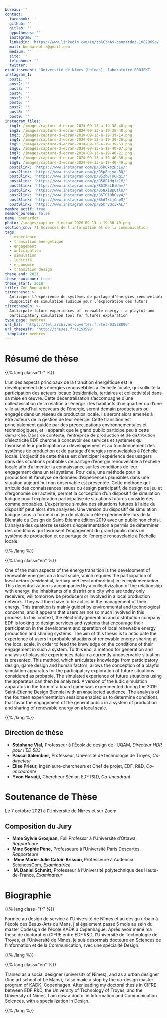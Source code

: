 ```yaml
---
bureau: ''
contact:
  facebook: ''
  github: ''
  gitlab: ''
  hypotheses: ''
  instagram: ''
  linkedin: 'https://www.linkedin.com/in/zo%C3%A9-bonnardot-1082969a/'
  mail: bonnardot.z@gmail.com
  medium: ''
  site: ''
  telephone: ''
  twitter: ''
etablissement: 'Université de Nîmes (Unîmes), laboratoire PROJEKT'
instagram_1:
  post1: ''
  post2: ''
  post3: ''
  post4: ''
  post5: ''
  post6: ''
  post7: ''
  post8: ''
  post9: ''
instagram_files:
  img1: /images/capture-d-ecran-2020-09-13-a-19-38-40.png
  img2: /images/capture-d-ecran-2020-09-13-a-19-38-48.png
  img3: /images/capture-d-ecran-2020-09-13-a-19-39-14.png
  img4: /images/capture-d-ecran-2020-09-13-a-19-39-26.png
  img5: /images/capture-d-ecran-2020-09-13-a-19-39-53.png
  img6: /images/capture-d-ecran-2020-09-13-a-19-40-07.png
  img7: /images/capture-d-ecran-2020-09-13-a-19-40-21.png
  img8: /images/capture-d-ecran-2020-09-13-a-19-40-36.png
  img9: /images/capture-d-ecran-2020-09-13-a-19-40-49.png
  post1link: 'https://www.instagram.com/p/B5k0xszBcIw/'
  post2link: 'https://www.instagram.com/p/B5p8bjyo-BQ/'
  post3link: 'https://www.instagram.com/p/B52b8TKCRqi/'
  post4link: 'https://www.instagram.com/p/B58FAMgik1V/'
  post5link: 'https://www.instagram.com/p/B6IKzLBiUnv/'
  post6link: 'https://www.instagram.com/p/B6NXiBpCtln/'
  post7link: 'https://www.instagram.com/p/B6TO1OhCvy4/'
  post8link: 'https://www.instagram.com/p/B6dTxLjCnpM/'
  post9link: 'https://www.instagram.com/p/B6krvOcikAL/'
membre_actif: true
membre_bureau: false
name: bonnardot
photo: /images/capture-d-ecran-2020-09-13-a-19-38-40.png
section_cnu: 71 Sciences de l'information et de la communication
tags:
  - expérience
  - transition énergétique
  - engagement
  - anticipation
  - simulation
  - ludicité
  - ergonomie
  - transition design
these_end: 2021
these_soutenue: true
these_start: 2018
title: Zoé Bonnardot
titrethese: >-
  Anticiper l’expérience de systèmes de partage d’énergies renouvelables : un
  dispositif de simulation ludique pour l’exploration des futurs
titretheseEn: >-
  Anticipate future experiences of renewable energy : a playful and
  participatory simulation tool for futures exploration
type_page: membres
url_hal: 'https://tel.archives-ouvertes.fr/tel-03528096'
url_thesesfr: 'http://theses.fr/s193598'
_template: membres
---
```


<!-- Supprimer les parties non remplies. Tu es libre d'ajouter ce que tu veux à cette partie -->

# Résumé de thèse

{{% lang class="fr" %}}

L’un des aspects principaux de la transition énergétique est le développement des énergies renouvelables à l’échelle locale, qui sollicite la participation des acteurs locaux (résidentiels, tertiaires et collectivités) dans sa mise en œuvre. Cette décentralisation s’accompagne d’une collectivisation de la relation à l’énergie : les habitants d’un quartier ou d’une ville aujourd’hui receveurs de l’énergie, seront demain producteurs ou engagés dans un réseau de production locale. Ils seront alors amenés à être acteurs de la gestion de leur énergie. Cette transition est principalement guidée par des préoccupations environnementales et technologiques, et il apparaît que le grand public participe peu à cette démarche. Dans ce contexte, l’entreprise de production et de distribution d’électricité EDF cherche à concevoir des services et systèmes qui favorisent leur participation au développement et au fonctionnement des systèmes de production et de partage d’énergies renouvelables à l’échelle locale. L’objectif de cette thèse est d’anticiper l’expérience des usagers dans des situations probables de partage d’énergie renouvelable à l’échelle locale afin d’alimenter la connaissance sur les conditions de leur engagement dans un tel système. Pour cela, une méthode pour la production et l’analyse de données d’expériences plausibles dans une situation aujourd’hui non observable est présentée. Cette méthode qui articule des connaissances issues du design participatif, de design de jeu et d’ergonomie de l’activité, permet la conception d’un dispositif de simulation ludique pour l’exploration participative de situations futures considérées comme probables. L’expérience simulée des situations futures à l’aide du dispositif peut alors être analysée. Une version du dispositif de simulation ludique sous la forme d’un jeu de plateau a été expérimentée lors de la Biennale du Design de Saint-Etienne édition 2019 avec un public non choisi. L’analyse des quatorze sessions d’expérimentation a permis de déterminer des conditions qui favorisent l’engagement du grand public dans un système de production et de partage de l’énergie renouvelable à l’échelle locale.

{{% /lang %}}

{{% lang class="en" %}}

One of the main aspects of the energy transition is the development of renewable energies on a local scale, which requires the participation of local actors (residential, tertiary and local authorities) in its implementation. This decentralization is accompanied by a collectivization of the relationship with energy: the inhabitants of a district or a city who are today only receivers, will tomorrow be producers or involved in a local production network. They will then have to be actors in the management of their energy. This transition is mainly guided by environmental and technological concerns, and it appears that users are not so much involved in this process. In this context, the electricity generation and distribution company EDF is looking to design services and systems that encourage their participation in the development and operation of local renewable energy production and sharing systems. The aim of this thesis is to anticipate the experience of users in probable situations of renewable energy sharing at the local scale, in order to feed the knowledge on the conditions of their engagement in such a system. To this end, a method for generation and analysis of plausible experiences data in a currently unobservable situation is presented. This method, which articulates knowledge from participatory design, game design and human factors, allows the conception of a playful simulation apparatus for the participatory exploration of future situations considered as probable. The simulated experience of future situations using the apparatus can then be analyzed. A version of the ludic simulation apparatus in the form of a board game was experimented during the 2019 Saint-Etienne Design Biennial with an unselected audience. The analysis of the fourteen experimentation sessions enabled us to determine conditions that favor the engagement of the general public in a system of production and sharing of renewable energy on a local scale.

{{% /lang %}}

## Direction de thèse

* **Stéphane Vial,** Professeur à l’École de design de l’UQAM, _Directeur HDR pour l’ED 583_
* **Pascal Salembier,** Professeur, Université de technologie de Troyes, _Co-directeur_
* **Elise Prieur,** Ingénieure-chercheure et Chef de projet, EDF, R&D, _Co-encadrante_
* **Yvon Haradji,** Chercheur Sénior, EDF R&D, _Co-encadrant_

# Soutenance de Thèse 

Le 7 octobre 2021 à l'Université de Nîmes et sur Zoom

## Composition du Jury 

* **Mme Sylvie Grosjean,** Full Professor à l’Université d’Ottawa, _Rapporteure_ 
* **Mme Sophie Pène,** Professeure à l’Université Paris Descartes, _Rapporteure_
*  **Mme Marie-Julie Catoir-Brisson,** Professeure à Audencia SciencesCom, _Examinatrice_
*  **M. Daniel Schmitt,** Professeur à l’Université polytechnique des Hauts-de-France, _Examinateur_

# Biographie

{{% lang class="fr" %}}

Formée au design de service à l'Université de Nîmes et au design urbain à l'école des Beaux-Arts du Mans, j'ai également passé 5 mois au sein du master Codesign de l'école KADK à Copenhague. Après avoir mené ma thèse de doctorat en CIFRE entre EDF R&D, l'Université de Technologie de Troyes, et l'Université de Nîmes, je suis désormais docteure en Sciences de l'Information et de la Communication, avec une spécialité Design. 

{{% /lang %}}

{{% lang class="en" %}}

Trained as a social designer (university of Nîmes), and as a urban designer (fine art school of Le Mans), I also made a stop by the co-design master program of KADK, Copenhagen. After leading my doctoral thesis in CIFRE between EDF R&D, the University of Technology of Troyes, and the University of Nimes, I am now a doctor in Information and Communication Sciences, with a specialization in Design.

{{% /lang %}}
